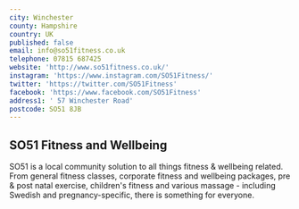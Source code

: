```yaml
---
city: Winchester
county: Hampshire
country: UK
published: false
email: info@so51fitness.co.uk
telephone: 07815 687425
website: 'http://www.so51fitness.co.uk/'
instagram: 'https://www.instagram.com/SO51Fitness/'
twitter: 'https://twitter.com/SO51Fitness'
facebook: 'https://www.facebook.com/SO51Fitness'
address1: ' 57 Winchester Road'
postcode: SO51 8JB
---
```

## SO51 Fitness and Wellbeing

SO51 is a local community solution to all things fitness & wellbeing related. From general fitness classes, corporate fitness and wellbeing packages, pre & post natal exercise, children's fitness and various massage - including Swedish and pregnancy-specific, there is something for everyone.

